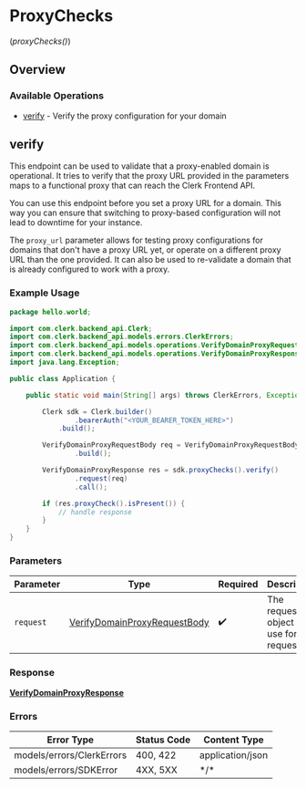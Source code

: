 # ProxyChecks
(*proxyChecks()*)

## Overview

### Available Operations

* [verify](#verify) - Verify the proxy configuration for your domain

## verify

This endpoint can be used to validate that a proxy-enabled domain is operational.
It tries to verify that the proxy URL provided in the parameters maps to a functional proxy that can reach the Clerk Frontend API.

You can use this endpoint before you set a proxy URL for a domain. This way you can ensure that switching to proxy-based
configuration will not lead to downtime for your instance.

The `proxy_url` parameter allows for testing proxy configurations for domains that don't have a proxy URL yet, or operate on
a different proxy URL than the one provided. It can also be used to re-validate a domain that is already configured to work with a proxy.

### Example Usage

```java
package hello.world;

import com.clerk.backend_api.Clerk;
import com.clerk.backend_api.models.errors.ClerkErrors;
import com.clerk.backend_api.models.operations.VerifyDomainProxyRequestBody;
import com.clerk.backend_api.models.operations.VerifyDomainProxyResponse;
import java.lang.Exception;

public class Application {

    public static void main(String[] args) throws ClerkErrors, Exception {

        Clerk sdk = Clerk.builder()
                .bearerAuth("<YOUR_BEARER_TOKEN_HERE>")
            .build();

        VerifyDomainProxyRequestBody req = VerifyDomainProxyRequestBody.builder()
                .build();

        VerifyDomainProxyResponse res = sdk.proxyChecks().verify()
                .request(req)
                .call();

        if (res.proxyCheck().isPresent()) {
            // handle response
        }
    }
}
```

### Parameters

| Parameter                                                                               | Type                                                                                    | Required                                                                                | Description                                                                             |
| --------------------------------------------------------------------------------------- | --------------------------------------------------------------------------------------- | --------------------------------------------------------------------------------------- | --------------------------------------------------------------------------------------- |
| `request`                                                                               | [VerifyDomainProxyRequestBody](../../models/operations/VerifyDomainProxyRequestBody.md) | :heavy_check_mark:                                                                      | The request object to use for the request.                                              |

### Response

**[VerifyDomainProxyResponse](../../models/operations/VerifyDomainProxyResponse.md)**

### Errors

| Error Type                | Status Code               | Content Type              |
| ------------------------- | ------------------------- | ------------------------- |
| models/errors/ClerkErrors | 400, 422                  | application/json          |
| models/errors/SDKError    | 4XX, 5XX                  | \*/\*                     |